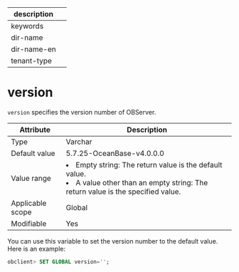 |description||
|---|---|
|keywords||
|dir-name||
|dir-name-en||
|tenant-type||

# version

`version` specifies the version number of OBServer.

| **Attribute** | **Description** |
|--------|---------|
| Type | Varchar |
| Default value | 5.7.25-OceanBase-v4.0.0.0 |
| Value range | <li>Empty string: The return value is the default value.<li>A value other than an empty string: The return value is the specified value. |
| Applicable scope | Global |
| Modifiable | Yes |

You can use this variable to set the version number to the default value. Here is an example:

```sql
obclient> SET GLOBAL version='';
```

